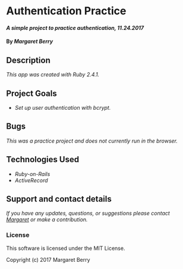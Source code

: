 # Authentication Practice

#### _A simple project to practice authentication, 11.24.2017_

#### By _Margaret Berry_

## Description
_This app was created with Ruby 2.4.1._

## Project Goals
* _Set up user authentication with bcrypt._

## Bugs
_This was a practice project and does not currently run in the browser._

## Technologies Used
* _Ruby-on-Rails_
* _ActiveRecord_

## Support and contact details

_If you have any updates, questions, or suggestions please contact [Margaret] or make a contribution._

[Margaret]: mailto:codeberry1@gmail.com

### License
This software is licensed under the MIT License.

Copyright (c) 2017 Margaret Berry
